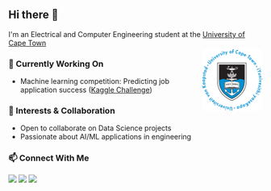 ## Hi there 👋 

I'm an Electrical and Computer Engineering student at the [University of Cape Town](https://www.uct.ac.za/research-innovation/rankings)

<img align="right" src="UCT_Logo.png" width="120" alt="UCT Logo" style="margin-top: -10px;" />

### 🔭 Currently Working On
- Machine learning competition: Predicting job application success ([Kaggle Challenge](https://www.kaggle.com/competitions/south-african-opportunity-prediction-challenge/overview))

### 🌱 Interests & Collaboration
- Open to collaborate on Data Science projects
- Passionate about AI/ML applications in engineering

### 📫 Connect With Me
[<img src="https://img.shields.io/badge/Instagram-E4405F?style=for-the-badge&logo=instagram&logoColor=white" height="20">](https://www.instagram.com/thompho_2023/)
[<img src="https://img.shields.io/badge/LinkedIn-0077B5?style=for-the-badge&logo=linkedin&logoColor=white" height="20">](https://www.linkedin.com/in/thompho-madia-3b2754231/)
[<img src="https://img.shields.io/badge/Gmail-D14836?style=for-the-badge&logo=gmail&logoColor=white" height="20">](mailto:nick5657mpho@gmail.com)

<!-- Hidden profile template -->
